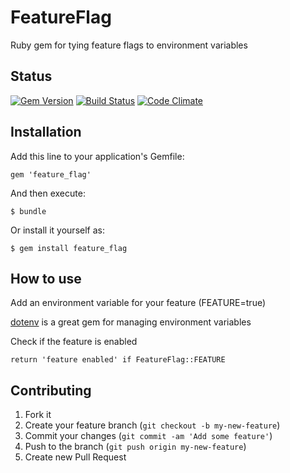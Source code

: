 # FeatureFlag

Ruby gem for tying feature flags to environment variables

## Status
[![Gem Version](https://badge.fury.io/rb/feature_flag.png)](http://badge.fury.io/rb/feature_flag)
[![Build Status](https://secure.travis-ci.org/tylermercier/feature_flag.png)](http://travis-ci.org/tylermercier/feature_flag)
[![Code Climate](https://codeclimate.com/github/tylermercier/feature_flag.png)](https://codeclimate.com/github/tylermercier/feature_flag)

## Installation

Add this line to your application's Gemfile:

    gem 'feature_flag'

And then execute:

    $ bundle

Or install it yourself as:

    $ gem install feature_flag

## How to use

Add an environment variable for your feature (FEATURE=true)

[dotenv](https://github.com/bkeepers/dotenv) is a great gem for managing environment variables

Check if the feature is enabled

    return 'feature enabled' if FeatureFlag::FEATURE

## Contributing

1. Fork it
2. Create your feature branch (`git checkout -b my-new-feature`)
3. Commit your changes (`git commit -am 'Add some feature'`)
4. Push to the branch (`git push origin my-new-feature`)
5. Create new Pull Request
